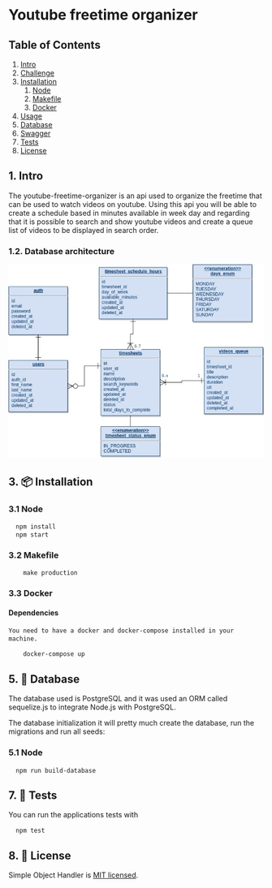 # Youtube freetime organizer


## Table of Contents

<!-- vscode-markdown-toc -->
1. [Intro](#Intro)
2. [Challenge](#Intro)
3. [Installation](#Installation)
    1. [Node](#Node)
    2. [Makefile](#Makefile)
    3. [Docker](#Docker)
4. [Usage](#Usage)
5. [Database](#Database)
6. [Swagger](#Swagger)
7. [Tests](#Tests)
8. [License](#License)


## 1. <a name='Intro'></a>Intro

The youtube-freetime-organizer is an api used to organize the freetime that can be used to watch videos on youtube. Using this api you will be able to create a schedule based in minutes available in week day and regarding that it is possible to search and show youtube videos and create a queue list of videos to be displayed in search order.

### 1.2. Database architecture

![picture](api/public/images/youtube_freetime_organized_db_diagram.jpg)

## 3. 📦 <a name='Installation'></a>Installation


### 3.1 Node
```
  npm install
  npm start
```

### 3.2 Makefile
```
    make production
```
### 3.3 Docker

#### Dependencies

    You need to have a docker and docker-compose installed in your machine.

```
    docker-compose up
```

## 5. 📖 <a name='Database'></a>Database

The database used is PostgreSQL and it was used an ORM called sequelize.js to integrate Node.js with PostgreSQL.


The database initialization it will pretty much create the database, run the migrations and run all seeds:

### 5.1 Node

```
  npm run build-database
```

## 7. 📄 <a name='Tests'></a>Tests

You can run the applications tests with

```
  npm test
```

## 8. 📄 <a name='License'></a>License
Simple Object Handler is [MIT licensed](./LICENSE).